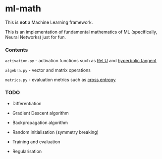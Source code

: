 # ml-math

This is **not** a Machine Learning framework. 

This is an implementation of fundamental mathematics of ML (specifically, Neural Networks) just for fun.

### Contents

`activation.py` - activation functions such as [ReLU](https://en.wikipedia.org/wiki/Rectifier_(neural_networks)) and [hyperbolic tangent](https://en.wikipedia.org/wiki/Hyperbolic_function)

`algebra.py` - vector and matrix operations

`metrics.py` - evaluation metrics such as [cross entropy](https://en.wikipedia.org/wiki/Cross_entropy)

### TODO

- Differentiation

- Gradient Descent algorithm

- Backpropagation algorithm

- Random initialisation (symmetry breaking)

- Training and evaluation

- Regularisation
